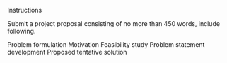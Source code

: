 Instructions

Submit a project proposal consisting of no more than 450 words, include following. 

Problem formulation
Motivation
Feasibility study
Problem statement development
Proposed tentative solution